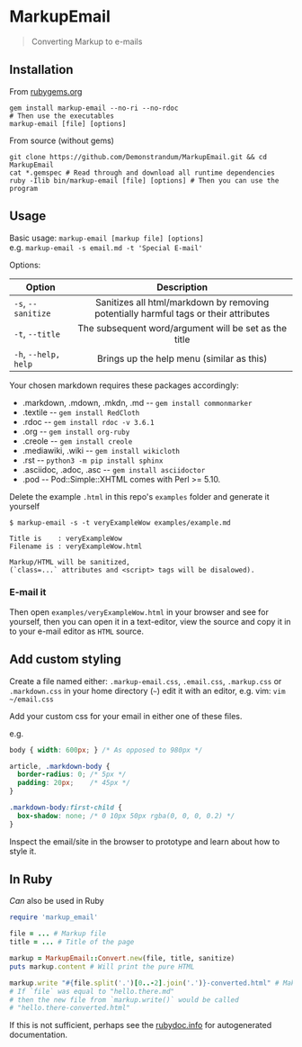 # MarkupEmail
> Converting Markup to e-mails

## Installation
From [rubygems.org](https://rubygems.org/gems/markup-email)
```shell
gem install markup-email --no-ri --no-rdoc
# Then use the executables
markup-email [file] [options]
```
From source (without gems)
```shell
git clone https://github.com/Demonstrandum/MarkupEmail.git && cd MarkupEmail
cat *.gemspec # Read through and download all runtime dependencies
ruby -Ilib bin/markup-email [file] [options] # Then you can use the program
```

## Usage
Basic usage:
  `markup-email [markup file] [options]`<br />
  e.g. `markup-email -s email.md -t 'Special E-mail'`

Options:

| Option                | Description   |    
| ----------------------|:-------------:|
| `-s`, `--sanitize`    | Sanitizes all html/markdown by removing potentially harmful tags or their attributes        |
| `-t`, `--title`       | The subsequent word/argument will be set as the title                                   |
| `-h`, `--help, help`  | Brings up the help menu (similar as this)  |


Your chosen markdown requires these packages accordingly:
-   .markdown, .mdown, .mkdn, .md -- `gem install commonmarker`
-   .textile -- `gem install RedCloth`
-   .rdoc -- `gem install rdoc -v 3.6.1`
-   .org -- `gem install org-ruby`
-   .creole -- `gem install creole`
-   .mediawiki, .wiki -- `gem install wikicloth`
-   .rst -- `python3 -m pip install sphinx`
-   .asciidoc, .adoc, .asc -- `gem install asciidoctor`
-   .pod -- Pod::Simple::XHTML comes with Perl >= 5.10.

Delete the example `.html` in this repo's `examples` folder and generate it yourself
```shell
$ markup-email -s -t veryExampleWow examples/example.md

Title is    : veryExampleWow
Filename is : veryExampleWow.html

Markup/HTML will be sanitized,
(`class=...` attributes and <script> tags will be disalowed).
```
### E-mail it
Then open `examples/veryExampleWow.html` in your browser and see for yourself, then you can open it in a text-editor, view the source and copy it in to your e-mail editor as `HTML` source.

## Add custom styling
Create a file named either: `.markup-email.css`, `.email.css`, `.markup.css` or `.markdown.css`
in your home directory (`~`) edit it with an editor, e.g. vim: `vim ~/email.css`

Add your custom css for your email in either one of these files.

e.g.
```css
body { width: 600px; } /* As opposed to 980px */

article, .markdown-body {
  border-radius: 0; /* 5px */
  padding: 20px;    /* 45px */
}

.markdown-body:first-child {
  box-shadow: none; /* 0 10px 50px rgba(0, 0, 0, 0.2) */
}
```
Inspect the email/site in the browser to prototype and learn about how to style it.

## In Ruby
*Can* also be used in Ruby
```ruby
require 'markup_email'

file = ... # Markup file
title = ... # Title of the page

markup = MarkupEmail::Convert.new(file, title, sanitize)
puts markup.content # Will print the pure HTML

markup.write "#{file.split('.')[0..-2].join('.')}-converted.html" # Makes a new file
# If `file` was equal to "hello.there.md"
# then the new file from `markup.write()` would be called
# "hello.there-converted.html"
```
If this is not sufficient, perhaps see the [rubydoc.info](http://www.rubydoc.info/gems/markup-email/1.2.4/) for autogenerated documentation.
